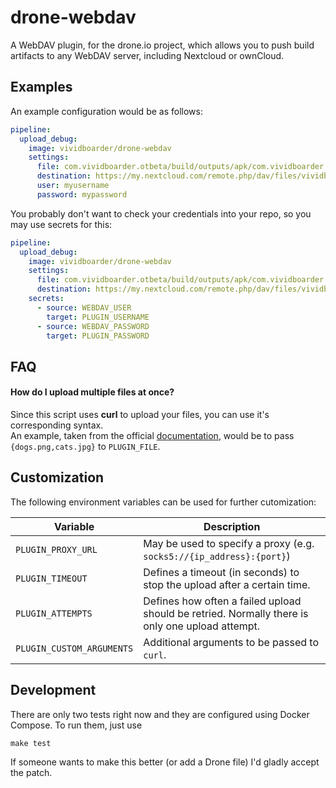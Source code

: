 # drone-webdav
A WebDAV plugin, for the drone.io project, which allows you to push build artifacts to any WebDAV server, including Nextcloud or ownCloud.

## Examples

An example configuration would be as follows:

```yaml
pipeline:
  upload_debug:
    image: vividboarder/drone-webdav
    settings:
      file: com.vividboarder.otbeta/build/outputs/apk/com.vividboarder.otbeta-debug.apk
      destination: https://my.nextcloud.com/remote.php/dav/files/vividboarder/Android/Apks/
      user: myusername
      password: mypassword
```

You probably don't want to check your credentials into your repo, so you may use secrets for this:

```yaml
pipeline:
  upload_debug:
    image: vividboarder/drone-webdav
    settings:
      file: com.vividboarder.otbeta/build/outputs/apk/com.vividboarder.otbeta-debug.apk
      destination: https://my.nextcloud.com/remote.php/dav/files/vividboarder/Android/Apks/
    secrets:
      - source: WEBDAV_USER
        target: PLUGIN_USERNAME
      - source: WEBDAV_PASSWORD
        target: PLUGIN_PASSWORD
```

## FAQ

#### How do I upload multiple files at once?
Since this script uses **curl** to upload your files, you can use it's corresponding syntax.<br>
An example, taken from the official [documentation](https://curl.haxx.se/docs/manpage.html#-T), would be to pass ``{dogs.png,cats.jpg}`` to ``PLUGIN_FILE``.

## Customization

The following environment variables can be used for further cutomization:

| Variable                    | Description                                                                                              |
|-----------------------------|----------------------------------------------------------------------------------------------------------|
| ``PLUGIN_PROXY_URL``        | May be used to specify a proxy (e.g. ``socks5://{ip_address}:{port}``)                                   |
| ``PLUGIN_TIMEOUT``          | Defines a timeout (in seconds) to stop the upload after a certain time.                                  |
| ``PLUGIN_ATTEMPTS``         | Defines how often a failed upload should be retried. Normally there is only one upload attempt.          |
| ``PLUGIN_CUSTOM_ARGUMENTS`` | Additional arguments to be passed to `curl`.                                                             |


## Development

There are only two tests right now and they are configured using Docker Compose. To run them, just use

    make test

If someone wants to make this better (or add a Drone file) I'd gladly accept the patch.
